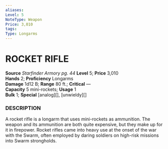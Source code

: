 ```yaml
---
aliases: 
Level: 5
NoteType: Weapon
Price: 3,010
tags: 
Type: Longarms
---
```

# ROCKET RIFLE

**Source** _Starfinder Armory pg. 44_
**Level** 5; **Price** 3,010  
**Hands** 2; **Proficiency** Longarms  
**Damage** 1d12 B; **Range** 80 ft.; **Critical** —  
**Capacity** 5 mini-rockets; **Usage** 1  
**Bulk** 1; **Special** [analog][], [unwieldy][]

### DESCRIPTION

A rocket rifle is a longarm that uses mini-rockets as ammunition. The weapon and its ammunition are both quite expensive, but they make up for it in firepower. Rocket rifles came into heavy use at the onset of the war with the Swarm, often employed by daring soldiers on high-risk missions into Swarm strongholds.
